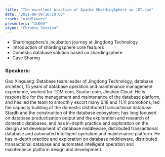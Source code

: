 ```yaml
---
title: "The excellent practice of Apache ShardingSphere in JDT.com"
date: "2021-08-06T16:10:00" 
track: "middleware"
presenters: "高新刚"
stype: "Chinese Session"
---
```

* Shardingsphere's incubation journey at Jingdong Technology
* Introduction of shardingsphere core features
* Domestic database solution based on shardingsphere
* Case Sharing
 ### Speakers: 
 Gao Xinguang: Database team leader of Jingdong Technology, database architect, 15 years of database operation and maintenance management experience, worked for TOM.com, Soufun.com, Jinshan Cloud. He is responsible for the management and maintenance of the database platform, and has led the team to smoothly escort many 6.18 and 11.11 promotions; led the capacity building of the domestic distributed transactional database Stardb and the construction of the database ecosystem; has long focused on database productization output and the exploration and research of domestic databases, and has in-depth practice and exploration on the design and development of database middleware, distributed transactional database and automated intelligent operation and maintenance platform. He has in-depth practice and exploration on database middleware, distributed transactional database and automated intelligent operation and maintenance platform design and development.